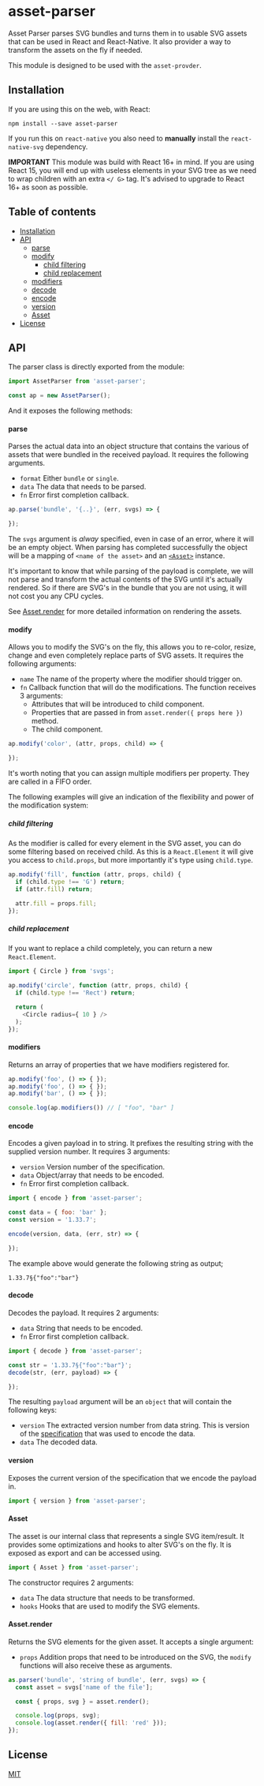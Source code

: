 # asset-parser

Asset Parser parses SVG bundles and turns them in to usable SVG assets that
can be used in React and React-Native. It also provider a way to transform
the assets on the fly if needed.

This module is designed to be used with the `asset-provder`.

## Installation

If you are using this on the web, with React:

```
npm install --save asset-parser
```

If you run this on `react-native` you also need to **manually** install the
`react-native-svg` dependency.

**IMPORTANT** This module was build with React 16+ in mind. If you are using
React 15, you will end up with useless elements in your SVG tree as we need to
wrap children with an extra `</ G>` tag. It's advised to upgrade to React 16+
as soon as possible.

## Table of contents

- [Installation](#installation)
- [API](#api)
  - [parse](#parse)
  - [modify](#modify)
    - [child filtering](#child-filtering)
    - [child replacement](#child-replacement)
  - [modifiers](#modifiers)
  - [decode](#decode)
  - [encode](#encode)
  - [version](#version)
  - [Asset](#asset)
- [License](#license)

## API

The parser class is directly exported from the module:

```js
import AssetParser from 'asset-parser';

const ap = new AssetParser();
```

And it exposes the following methods:

#### parse

Parses the actual data into an object structure that contains the various of
assets that were bundled in the received payload. It requires the following
arguments.

- `format` Either `bundle` or `single`.
- `data` The data that needs to be parsed.
- `fn` Error first completion callback.

```js
ap.parse('bundle', '{..}', (err, svgs) => {

});
```

The `svgs` argument is *alway* specified, even in case of an error, where it
will be an empty object. When parsing has completed successfully the object will
be a mapping of `<name of the asset>` and an [`<Asset>`](#asset) instance.

It's important to know that while parsing of the payload is complete, we will
not parse and transform the actual contents of the SVG until it's actually
rendered. So if there are SVG's in the bundle that you are not using, it will
not cost you any CPU cycles.

See [Asset.render](#asset) for more detailed information on rendering the
assets.

#### modify

Allows you to modify the SVG's on the fly, this allows you to re-color, resize,
change and even completely replace parts of SVG assets. It requires the
following arguments:

- `name` The name of the property where the modifier should trigger on.
- `fn` Callback function that will do the modifications. The function receives 3
  arguments:
  - Attributes that will be introduced to child component.
  - Properties that are passed in from `asset.render({ props here })` method.
  - The child component.

```js
ap.modify('color', (attr, props, child) => {

});
```

It's worth noting that you can assign multiple modifiers per property. They are
called in a FIFO order.

The following examples will give an indication of the flexibility and power of
the modification system:

##### child filtering

As the modifier is called for every element in the SVG asset, you can do some
filtering based on received child. As this is a `React.Element` it will give
you access to `child.props`, but more importantly it's type using `child.type`.

```js
ap.modify('fill', function (attr, props, child) {
  if (child.type !== 'G') return;
  if (attr.fill) return;

  attr.fill = props.fill;
});
```

##### child replacement

If you want to replace a child completely, you can return a new `React.Element`.

```js
import { Circle } from 'svgs';

ap.modify('circle', function (attr, props, child) {
  if (child.type !== 'Rect') return;

  return (
    <Circle radius={ 10 } />
  );
});
```

#### modifiers

Returns an array of properties that we have modifiers registered for.

```js
ap.modify('foo', () => { });
ap.modify('foo', () => { });
ap.modify('bar', () => { });

console.log(ap.modifiers()) // [ "foo", "bar" ]
```

#### encode

Encodes a given payload in to string. It prefixes the resulting string with
the supplied version number. It requires 3 arguments:

- `version` Version number of the specification.
- `data` Object/array that needs to be encoded.
- `fn` Error first completion callback.

```js
import { encode } from 'asset-parser';

const data = { foo: 'bar' };
const version = '1.33.7';

encode(version, data, (err, str) => {

});
```

The example above would generate the following string as output;

```
1.33.7§{"foo":"bar"}
```

#### decode

Decodes the payload. It requires 2 arguments:

- `data` String that needs to be encoded.
- `fn` Error first completion callback.

```js
import { decode } from 'asset-parser';

const str = '1.33.7§{"foo":"bar"}';
decode(str, (err, payload) => {

});
```

The resulting `payload` argument will be an `object` that will contain the
following keys:

- `version` The extracted version number from data string. This is version of
  the [specification](/SPECIFICATION.md) that was used to encode the data.
- `data` The decoded data.

#### version

Exposes the current version of the specification that we encode the payload in.

```js
import { version } from 'asset-parser';
```

#### Asset

The asset is our internal class that represents a single SVG item/result. It
provides some optimizations and hooks to alter SVG's on the fly. It is exposed
as export and can be accessed using.

```js
import { Asset } from 'asset-parser';
```

The constructor requires 2 arguments:

- `data` The data structure that needs to be transformed.
- `hooks` Hooks that are used to modify the SVG elements.

#### Asset.render

Returns the SVG elements for the given asset. It accepts a single argument:

- `props` Addition props that need to be introduced on the SVG, the `modify`
  functions will also receive these as arguments.

```js
as.parser('bundle', 'string of bundle', (err, svgs) => {
  const asset = svgs['name of the file'];

  const { props, svg } = asset.render();

  console.log(props, svg);
  console.log(asset.render({ fill: 'red' }));
});
```

## License

[MIT](LICENSE)
